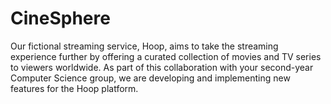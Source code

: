 # CineSphere
Our fictional streaming service, Hoop, aims to take the streaming experience further by offering a curated collection of movies and TV series to viewers worldwide. As part of this collaboration with your second-year Computer Science group, we are developing and implementing new features for the Hoop platform.

